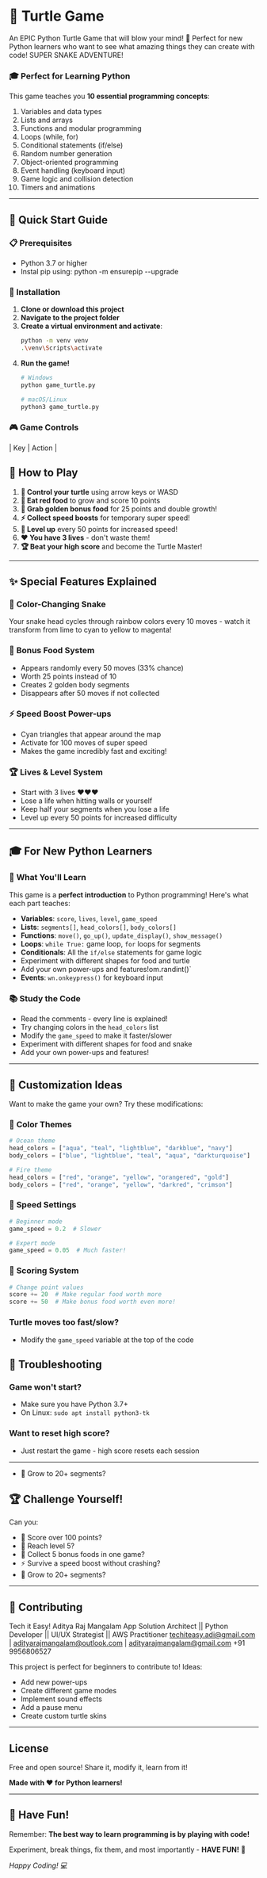 # 🐢 Turtle Game

An EPIC Python Turtle Game that will blow your mind! 🤯 Perfect for new Python learners who want to see what amazing things they can create with code! SUPER SNAKE ADVENTURE! 

### 🎓 **Perfect for Learning Python**
This game teaches you **10 essential programming concepts**:
1. Variables and data types
2. Lists and arrays
3. Functions and modular programming
4. Loops (while, for)
5. Conditional statements (if/else)
6. Random number generation
7. Object-oriented programming
8. Event handling (keyboard input)
9. Game logic and collision detection
10. Timers and animations

---

## 🚀 Quick Start Guide

### 📋 Prerequisites
- Python 3.7 or higher
- Instal pip using: python -m ensurepip --upgrade

### 🔧 Installation

1. **Clone or download this project**
2. **Navigate to the project folder**
3. **Create a virtual environment and activate**: 
    ```bash
    python -m venv venv
    .\venv\Scripts\activate
    ```
4. **Run the game!**
    ```bash
    # Windows
    python game_turtle.py

    # macOS/Linux  
    python3 game_turtle.py
    ```

### 🎮 **Game Controls**

| Key | Action |
## 🎯 **How to Play**

1. **🐢 Control your turtle** using arrow keys or WASD
2. **🔴 Eat red food** to grow and score 10 points
3. **💎 Grab golden bonus food** for 25 points and double growth!
4. **⚡ Collect speed boosts** for temporary super speed!
5. **🌟 Level up** every 50 points for increased speed!
6. **❤️ You have 3 lives** - don't waste them!
7. **🏆 Beat your high score** and become the Turtle Master!


---

## ✨ **Special Features Explained**

### 🌈 **Color-Changing Snake**
Your snake head cycles through rainbow colors every 10 moves - watch it transform from lime to cyan to yellow to magenta!

### 💎 **Bonus Food System**
- Appears randomly every 50 moves (33% chance)
- Worth 25 points instead of 10
- Creates 2 golden body segments
- Disappears after 50 moves if not collected

### ⚡ **Speed Boost Power-ups**
- Cyan triangles that appear around the map
- Activate for 100 moves of super speed
- Makes the game incredibly fast and exciting!

### 🏆 **Lives & Level System**
- Start with 3 lives ❤️❤️❤️
- Lose a life when hitting walls or yourself
- Keep half your segments when you lose a life
- Level up every 50 points for increased difficulty

---

## 🎓 **For New Python Learners**

### 🧠 **What You'll Learn**
This game is a **perfect introduction** to Python programming! Here's what each part teaches:

- **Variables**: `score`, `lives`, `level`, `game_speed`
- **Lists**: `segments[]`, `head_colors[]`, `body_colors[]`
- **Functions**: `move()`, `go_up()`, `update_display()`, `show_message()`
- **Loops**: `while True:` game loop, `for` loops for segments
- **Conditionals**: All the `if/else` statements for game logic
- Experiment with different shapes for food and turtle
- Add your own power-ups and features!om.randint()`
- **Events**: `wn.onkeypress()` for keyboard input

### 📚 **Study the Code**
- Read the comments - every line is explained!
- Try changing colors in the `head_colors` list
- Modify the `game_speed` to make it faster/slower
- Experiment with different shapes for food and snake
- Add your own power-ups and features!

---

## 🎨 **Customization Ideas**

Want to make the game your own? Try these modifications:

### 🌈 **Color Themes**
```python
# Ocean theme
head_colors = ["aqua", "teal", "lightblue", "darkblue", "navy"]
body_colors = ["blue", "lightblue", "teal", "aqua", "darkturquoise"]

# Fire theme  
head_colors = ["red", "orange", "yellow", "orangered", "gold"]
body_colors = ["red", "orange", "yellow", "darkred", "crimson"]
```

### 🏃 **Speed Settings**
```python
# Beginner mode
game_speed = 0.2  # Slower

# Expert mode
game_speed = 0.05  # Much faster!
```

### 🎯 **Scoring System**
```python
# Change point values
score += 20  # Make regular food worth more
score += 50  # Make bonus food worth even more!
```

### **Turtle moves too fast/slow?**
- Modify the `game_speed` variable at the top of the code
## 🐞 **Troubleshooting**

### **Game won't start?**
- Make sure you have Python 3.7+
- On Linux: `sudo apt install python3-tk`

### **Want to reset high score?**
- Just restart the game - high score resets each session

---
- 🐢 Grow to 20+ segments?
## 🏆 **Challenge Yourself!**

Can you:
- 🎯 Score over 100 points?
- 🌟 Reach level 5?
- 💎 Collect 5 bonus foods in one game?
- ⚡ Survive a speed boost without crashing?
- 🐍 Grow to 20+ segments?

---

## 🤝 **Contributing**

Tech it Easy! 
Aditya Raj Mangalam
App Solution Architect || Python Developer || UI/UX Strategist || AWS Practitioner
techiteasy.adi@gmail.com | adityarajmangalam@outlook.com | adityarajmangalam@gmail.com
+91 9956806527

This project is perfect for beginners to contribute to! Ideas:
- Add new power-ups
- Create different game modes
- Implement sound effects
- Add a pause menu
- Create custom turtle skins

---

## **License**

Free and open source! Share it, modify it, learn from it! 

**Made with ❤️ for Python learners!**

---

## 🎉 **Have Fun!**

Remember: **The best way to learn programming is by playing with code!** 

Experiment, break things, fix them, and most importantly - **HAVE FUN!** 🚀

*Happy Coding! 💻*



